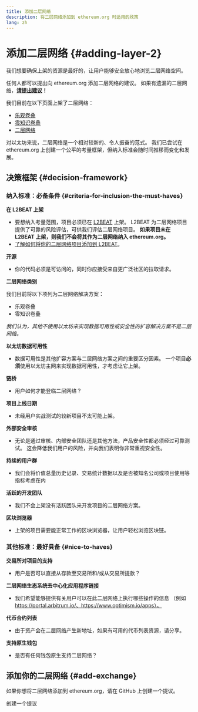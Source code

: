 ```yaml
---
title: 添加二层网络
description: 将二层网络添加到 ethereum.org 时适用的政策
lang: zh
---
```


# 添加二层网络 {#adding-layer-2}

我们想要确保上架的资源是最好的，让用户能够安全放心地浏览二层网络空间。

任何人都可以提出向 ethereum.org 添加二层网络的建议。 如果有遗漏的二层网络，**[请提出建议](https://github.com/ethereum/ethereum-org-website/issues/new?&template=suggest_layer2.md)！**

我们目前在以下页面上架了二层网络：

- [乐观卷叠](/developers/docs/scaling/optimistic-rollups/)
- [零知识卷叠](/developers/docs/scaling/zk-rollups/)
- [二层网络](/layer-2/)

对以太坊来说，二层网络是一个相对较新的、令人振奋的范式。 我们已尝试在 ethereum.org 上创建一个公平的考量框架，但纳入标准会随时间推移而变化和发展。

## 决策框架 {#decision-framework}

### 纳入标准：必备条件 {#criteria-for-inclusion-the-must-haves}

**在 L2BEAT 上架**

- 要想纳入考量范围，项目必须已在 [L2BEAT](https://l2beat.com) 上架。 L2BEAT 为二层网络项目提供了可靠的风险评估，可供我们评估二层网络项目。 **如果项目未在 L2BEAT 上架，则我们不会将其作为二层网络纳入 ethereum.org。**
- [了解如何将你的二层网络项目添加到 L2BEAT](https://github.com/l2beat/l2beat/blob/master/CONTRIBUTING.md)。

**开源**

- 你的代码必须是可访问的，同时你应接受来自更广泛社区的拉取请求。

**二层网络类别**

我们目前将以下项列为二层网络解决方案：

- 乐观卷叠
- 零知识卷叠

_我们认为，其他不使用以太坊来实现数据可用性或安全性的扩容解决方案不是二层网络。_

**以太坊数据可用性**

- 数据可用性是其他扩容方案与二层网络方案之间的重要区分因素。 一个项目**必须**使用以太坊主网来实现数据可用性，才考虑让它上架。

**链桥**

- 用户如何才能登临二层网络？

**项目上线日期**

- 未经用户实战测试的较新项目不太可能上架。

**外部安全审核**

- 无论是通过审核、内部安全团队还是其他方法，产品安全性都必须经过可靠测试。 这会降低我们用户的风险，并向我们表明你非常重视安全性。

**持续的用户群**

- 我们会将价值总量历史记录、交易统计数据以及是否被知名公司或项目使用等指标考虑在内

**活跃的开发团队**

- 我们不会上架没有活跃团队来开发项目的二层网络方案。

**区块浏览器**

- 上架的项目需要能正常工作的区块浏览器，让用户轻松浏览区块链。

### 其他标准：最好具备 {#nice-to-haves}

**交易所对项目的支持**

- 用户是否可以直接从存款至交易所和/或从交易所提款？

**二层网络生态系统去中心化应用程序链接**

- 我们希望能够提供有关用户可以在此二层网络上执行哪些操作的信息 （例如 https://portal.arbitrum.io/、https://www.optimism.io/apps）。

**代币合约列表**

- 由于资产会在二层网络产生新地址，如果有可用的代币列表资源，请分享。

**支持原生钱包**

- 是否有任何钱包原生支持二层网络？

## 添加你的二层网络 {#add-exchange}

如果你想将二层网络添加到 ethereum.org，请在 GitHub 上创建一个提议。

<ButtonLink to="https://github.com/ethereum/ethereum-org-website/issues/new?&template=suggest_layer2.md">
  创建一个提议
</ButtonLink>
